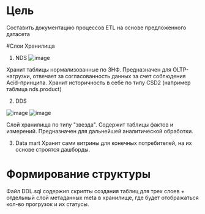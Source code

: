 # Цель

Cоставить документацию процессов ETL на основе предложенного датасета

#Слои Хранилища
1) NDS 
 ![image](https://github.com/user-attachments/assets/cd307106-419b-4933-a9cf-9f1e5f38d044)

Хранит таблицы нормализованные по 3НФ. Предназначен для OLTP-нагрузки, отвечает за согласованность данных за счет соблюдения  Acid-принципа.  Хранит историчность в себе по типу CSD2 (например таблица nds.product)

2) DDS

![image](https://github.com/user-attachments/assets/2240ea7c-4354-47b8-8987-7209a361104f)
![image](https://github.com/user-attachments/assets/e52ba646-c3c2-42b6-aeea-ed712eaf5619)

Слой хранилища по типу "звезда". Содержит таблицы фактов и измерений. Предназначен для дальнейшей аналитической обработки.

3) Data mart
Хранит сами витрины для конечных потребителей, на их основе строятся дашборды.

# Формирование структуры 

Файл DDL.sql содержиn скрипты создания таблиц для трех слоев + отдельный слой метаданных meta в хранилище, где будет отображаться кол-во прогрузок и их статусы.



